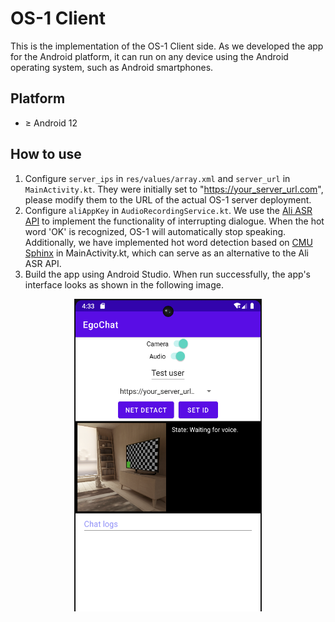 # OS-1 Client
This is the implementation of the OS-1 Client side. As we developed the app for the Android platform, it can run on any device using the Android operating system, such as Android smartphones.
## Platform
- ≥ Android 12

## How to use
1. Configure `server_ips` in `res/values/array.xml` and `server_url` in `MainActivity.kt`. They were initially set to "https://your_server_url.com", please modify them to the URL of the actual OS-1 server deployment.
2. Configure `aliAppKey` in `AudioRecordingService.kt`. We use the [Ali ASR API](https://ai.aliyun.com/nls) to implement the functionality of interrupting dialogue. When the hot word 'OK' is recognized, OS-1 will automatically stop speaking. Additionally, we have implemented hot word detection based on [CMU Sphinx](https://cmusphinx.github.io/) in MainActivity.kt, which can serve as an alternative to the Ali ASR API.
3. Build the app using Android Studio. When run successfully, the app's interface looks as shown in the following image.
<div  align="center"> 
<img src="assets/Android_app.png" width = "300" height = "500" alt="Android app's interface" align=center />
</div>
